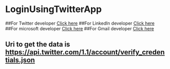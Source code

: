 # LoginUsingTwitterApp
##For Twitter developer [Click here](https://apps.twitter.com)
##For LinkedIn developer [Click here](https://developer.linkedin.com/)
##For microsoft developer [Click here](https://apps.dev.microsoft.com)
##For Gmail developer [Click here](https://console.developers.google.com)
## Uri to get the data is https://api.twitter.com/1.1/account/verify_credentials.json


